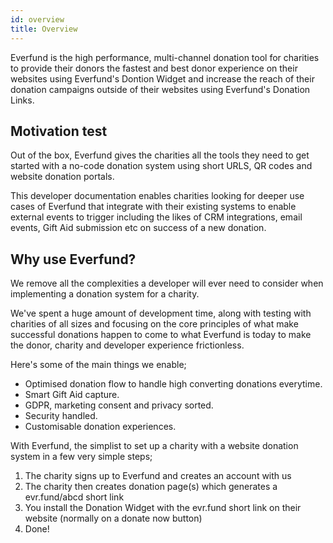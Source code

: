 ```yaml
---
id: overview
title: Overview
---
```


Everfund is the high performance, multi-channel donation tool for charities to provide their donors the fastest and best donor experience on their websites using Everfund's Dontion Widget and increase the reach of their donation campaigns outside of their websites using Everfund's Donation Links.

## Motivation test

Out of the box, Everfund gives the charities all the tools they need to get started with a no-code donation system using short URLS, QR codes and website donation portals.

This developer documentation enables charities looking for deeper use cases of Everfund that integrate with their existing systems to enable external events to trigger including the likes of CRM integrations, email events, Gift Aid submission etc on success of a new donation.

## Why use Everfund?

We remove all the complexities a developer will ever need to consider when implementing a donation system for a charity.

We've spent a huge amount of development time, along with testing with charities of all sizes and focusing on the core principles of what make successful donations happen to come to what Everfund is today to make the donor, charity and developer experience frictionless.

Here's some of the main things we enable;

- Optimised donation flow to handle high converting donations everytime.
- Smart Gift Aid capture.
- GDPR, marketing consent and privacy sorted.
- Security handled.
- Customisable donation experiences.

With Everfund, the simplist to set up a charity with a website donation system in a few very simple steps;

1. The charity signs up to Everfund and creates an account with us
2. The charity then creates donation page(s) which generates a evr.fund/abcd short link
3. You install the Donation Widget with the evr.fund short link on their website (normally on a donate now button)
4. Done!

